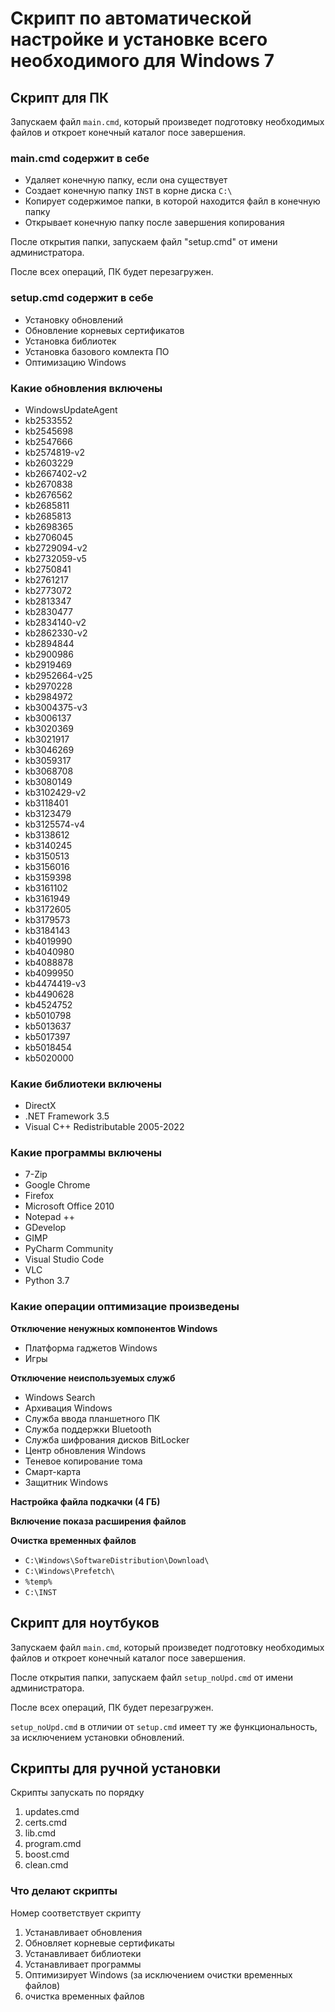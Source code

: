 # Скрипт по автоматической настройке и установке всего необходимого для Windows 7

## Скрипт для ПК

Запускаем файл `main.cmd`, который произведет подготовку необходимых файлов и откроет конечный каталог посе завершения.

### main.cmd содержит в себе

- Удаляет конечную папку, если она существует
- Создает конечную папку `INST` в корне диска `C:\`
- Копирует содержимое папки, в которой находится файл в конечную папку
- Открывает конечную папку после завершения копирования

После открытия папки, запускаем файл "setup.cmd" от имени администратора.

После всех операций, ПК будет перезагружен.

### setup.cmd содержит в себе

- Установку обновлений
- Обновление корневых сертификатов
- Установка библиотек
- Установка базового комлекта ПО
- Оптимизацию Windows

### Какие обновления включены

- WindowsUpdateAgent
- kb2533552
- kb2545698
- kb2547666
- kb2574819-v2
- kb2603229
- kb2667402-v2
- kb2670838
- kb2676562
- kb2685811
- kb2685813
- kb2698365
- kb2706045
- kb2729094-v2
- kb2732059-v5
- kb2750841
- kb2761217
- kb2773072
- kb2813347
- kb2830477
- kb2834140-v2
- kb2862330-v2
- kb2894844
- kb2900986
- kb2919469
- kb2952664-v25
- kb2970228
- kb2984972
- kb3004375-v3
- kb3006137
- kb3020369
- kb3021917
- kb3046269
- kb3059317
- kb3068708
- kb3080149
- kb3102429-v2
- kb3118401
- kb3123479
- kb3125574-v4
- kb3138612
- kb3140245
- kb3150513
- kb3156016
- kb3159398
- kb3161102
- kb3161949
- kb3172605
- kb3179573
- kb3184143
- kb4019990
- kb4040980
- kb4088878
- kb4099950
- kb4474419-v3
- kb4490628
- kb4524752
- kb5010798
- kb5013637
- kb5017397
- kb5018454
- kb5020000

### Какие библиотеки включены

- DirectX
- .NET Framework 3.5
- Visual C++ Redistributable 2005-2022

### Какие программы включены

- 7-Zip
- Google Chrome
- Firefox
- Microsoft Office 2010
- Notepad ++
- GDevelop
- GIMP
- PyCharm Community
- Visual Studio Code
- VLC
- Python 3.7

### Какие операции оптимизацие произведены

**Отключение ненужных компонентов Windows**

- Платформа гаджетов Windows
- Игры

**Отключение неиспользуемых служб**

- Windows Search
- Архивация Windows
- Служба ввода планшетного ПК
- Служба поддержки Bluetooth
- Служба шифрования дисков BitLocker
- Центр обновления Windows
- Теневое копирование тома
- Смарт-карта
- Защитник Windows

**Настройка файла подкачки (4 ГБ)**

**Включение показа расширения файлов**

**Очистка временных файлов**

- `C:\Windows\SoftwareDistribution\Download\`
- `C:\Windows\Prefetch\`
- `%temp%`
- `C:\INST`

## Скрипт для ноутбуков

Запускаем файл `main.cmd`, который произведет подготовку необходимых файлов и откроет конечный каталог посе завершения.

После открытия папки, запускаем файл `setup_noUpd.cmd` от имени администратора.

После всех операций, ПК будет перезагружен.

`setup_noUpd.cmd` в отличии от `setup.cmd` имеет ту же функциональность, за исключением установки обновлений.

## Скрипты для ручной установки

Скрипты запускать по порядку

1. updates.cmd
2. certs.cmd
3. lib.cmd
4. program.cmd
5. boost.cmd
6. clean.cmd

### Что делают скрипты

Номер соответствует скрипту

1. Устанавливает обновления
2. Обновляет корневые сертификаты
3. Устанавливает библиотеки
4. Устанавливает программы
5. Оптимизирует Windows (за исключением очистки временных файлов)
6. очистка временных файлов
